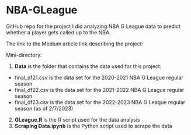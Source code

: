 # NBA-GLeague

GitHub repo for the project I did analyzing NBA G League data to predict whether a player gets called up to the NBA.

The link to the Medium article link describing the project: 

Mini-directory:
1. **Data** is the folder that contains the data used for this project:
  - final_df21.csv is the data set for the 2020-2021 NBA G League regular season
  - final_df22.csv is the data set for the 2021-2022 NBA G League regular season
  - final_df23.csv is the data set for the 2022-2023 NBA G League regular season (as of 2/7/2023)
2.  **GLeague.R** is the R script used for the data analysis
3.  **Scraping Data.ipynb** is the Python script used to scrape the data
